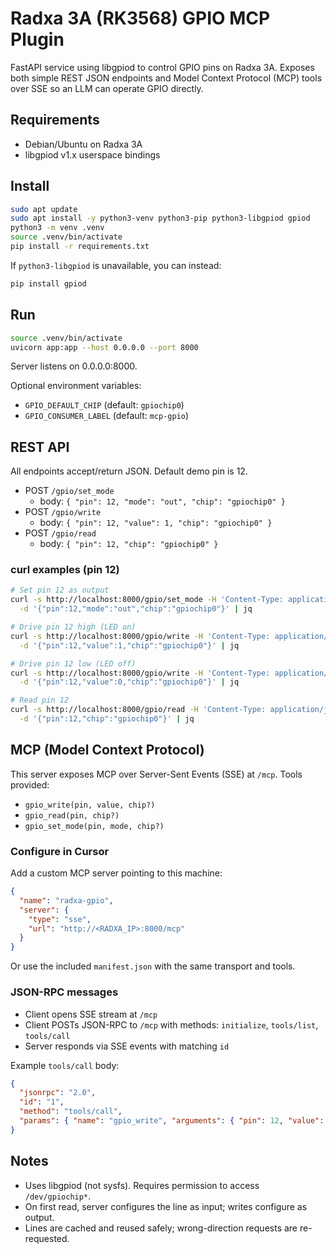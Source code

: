 # Radxa 3A (RK3568) GPIO MCP Plugin

FastAPI service using libgpiod to control GPIO pins on Radxa 3A. Exposes both simple REST JSON endpoints and Model Context Protocol (MCP) tools over SSE so an LLM can operate GPIO directly.

## Requirements
- Debian/Ubuntu on Radxa 3A
- libgpiod v1.x userspace bindings

## Install
```bash
sudo apt update
sudo apt install -y python3-venv python3-pip python3-libgpiod gpiod
python3 -m venv .venv
source .venv/bin/activate
pip install -r requirements.txt
```

If `python3-libgpiod` is unavailable, you can instead:
```bash
pip install gpiod
```

## Run
```bash
source .venv/bin/activate
uvicorn app:app --host 0.0.0.0 --port 8000
```
Server listens on 0.0.0.0:8000.

Optional environment variables:
- `GPIO_DEFAULT_CHIP` (default: `gpiochip0`)
- `GPIO_CONSUMER_LABEL` (default: `mcp-gpio`)

## REST API
All endpoints accept/return JSON. Default demo pin is 12.

- POST `/gpio/set_mode`
  - body: `{ "pin": 12, "mode": "out", "chip": "gpiochip0" }`
- POST `/gpio/write`
  - body: `{ "pin": 12, "value": 1, "chip": "gpiochip0" }`
- POST `/gpio/read`
  - body: `{ "pin": 12, "chip": "gpiochip0" }`

### curl examples (pin 12)
```bash
# Set pin 12 as output
curl -s http://localhost:8000/gpio/set_mode -H 'Content-Type: application/json' \
  -d '{"pin":12,"mode":"out","chip":"gpiochip0"}' | jq

# Drive pin 12 high (LED on)
curl -s http://localhost:8000/gpio/write -H 'Content-Type: application/json' \
  -d '{"pin":12,"value":1,"chip":"gpiochip0"}' | jq

# Drive pin 12 low (LED off)
curl -s http://localhost:8000/gpio/write -H 'Content-Type: application/json' \
  -d '{"pin":12,"value":0,"chip":"gpiochip0"}' | jq

# Read pin 12
curl -s http://localhost:8000/gpio/read -H 'Content-Type: application/json' \
  -d '{"pin":12,"chip":"gpiochip0"}' | jq
```

## MCP (Model Context Protocol)
This server exposes MCP over Server-Sent Events (SSE) at `/mcp`. Tools provided:
- `gpio_write(pin, value, chip?)`
- `gpio_read(pin, chip?)`
- `gpio_set_mode(pin, mode, chip?)`

### Configure in Cursor
Add a custom MCP server pointing to this machine:
```json
{
  "name": "radxa-gpio",
  "server": {
    "type": "sse",
    "url": "http://<RADXA_IP>:8000/mcp"
  }
}
```
Or use the included `manifest.json` with the same transport and tools.

### JSON-RPC messages
- Client opens SSE stream at `/mcp`
- Client POSTs JSON-RPC to `/mcp` with methods: `initialize`, `tools/list`, `tools/call`
- Server responds via SSE events with matching `id`

Example `tools/call` body:
```json
{
  "jsonrpc": "2.0",
  "id": "1",
  "method": "tools/call",
  "params": { "name": "gpio_write", "arguments": { "pin": 12, "value": 1 } }
}
```

## Notes
- Uses libgpiod (not sysfs). Requires permission to access `/dev/gpiochip*`.
- On first read, server configures the line as input; writes configure as output.
- Lines are cached and reused safely; wrong-direction requests are re-requested.
